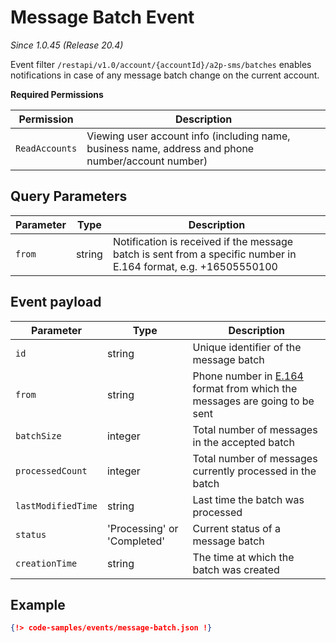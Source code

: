 # Message Batch Event

*Since 1.0.45 (Release 20.4)*

Event filter `/restapi/v1.0/account/{accountId}/a2p-sms/batches` enables notifications in case of any message batch change on the current account.

**Required Permissions**

| Permission     | Description           |
|----------------|-----------------------|
| `ReadAccounts` | Viewing user account info (including name, business name, address and phone number/account number) |

## Query Parameters

| Parameter     | Type | Description |
|---------------|------|-------------|
| `from` | string | Notification is received if the message batch is sent from a specific number in E.164 format, e.g. +16505550100|

## Event payload

| Parameter | Type | Description |
|-----------|------|-------------|
| `id` | string | Unique identifier of the message batch |
| `from` | string | Phone number in [E.164](https://www.itu.int/rec/T-REC-E.164-201011-I) format from which the messages are going to be sent |
| `batchSize` | integer | Total number of messages in the accepted batch |
| `processedCount` | integer | Total number of messages currently processed in the batch |
| `lastModifiedTime` | string | Last time the batch was processed |
| `status` | 'Processing' or 'Completed' | Current status of a message batch |
| `creationTime` | string | The time at which the batch was created |


## Example

```json
{!> code-samples/events/message-batch.json !}
```
